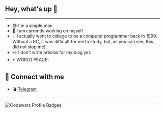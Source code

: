 ## Hey, what's up 👋
___

- 😎 I'm a simple man.
- 🚀 I am currently working on myself.
- 💡 I actually went to college to be a computer programmer back in 1999. Without a PC, it was difficult for me to study, but, as you can see, this did not stop me).
- ✏️ I don't write articles for my blog yet.
- ⚡️ WORLD PEACE!

## 🤝 Connect with me
+ 💣 [Telegram](https://t.me/barsty)
___
![Codewars Profile Badges](https://www.codewars.com/users/barstyle/badges/large)
